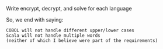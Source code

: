 Write encrypt, decrypt, and solve for each language


So, we end with saying:

    COBOL will not handle different upper/lower cases
    Scala will not handle multiple words
    (neither of which I believe were part of the requirements)
